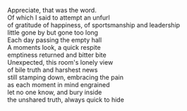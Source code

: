 Appreciate, that was the word.  
Of which I said to attempt an unfurl  
of gratitude of happiness, of sportsmanship and leadership  
little gone by but gone too long  
Each day passing the empty hall  
A moments look, a quick respite  
emptiness returned and bitter bite  
Unexpected, this room's lonely view  
of bile truth and harshest news  
still stamping down, embracing the pain  
as each moment in mind engrained  
let no one know, and bury inside  
the unshared truth, always quick to hide  

